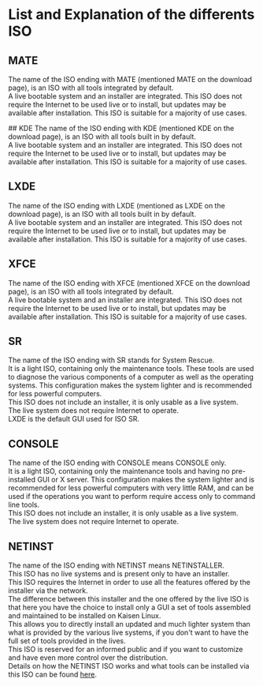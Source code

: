 # List and Explanation of the differents ISO

## MATE
The name of the ISO ending with MATE (mentioned MATE on the download page), is an ISO with all tools integrated by default.  
A live bootable system and an installer are integrated. This ISO does not require the Internet to be used live or to install, but updates may be available after installation.
This ISO is suitable for a majority of use cases.

## KDE
The name of the ISO ending with KDE (mentioned KDE on the download page), is an ISO with all tools built in by default.  
A live bootable system and an installer are integrated. This ISO does not require the Internet to be used live or to install, but updates may be available after installation.
This ISO is suitable for a majority of use cases.

## LXDE
The name of the ISO ending with LXDE (mentioned as LXDE on the download page), is an ISO with all tools built in by default.  
A live bootable system and an installer are integrated. This ISO does not require the Internet to be used live or to install, but updates may be available after installation.
This ISO is suitable for a majority of use cases.

## XFCE
The name of the ISO ending with XFCE (mentioned XFCE on the download page), is an ISO with all tools integrated by default.  
A live bootable system and an installer are integrated. This ISO does not require the Internet to be used live or to install, but updates may be available after installation.
This ISO is suitable for a majority of use cases.

## SR
The name of the ISO ending with SR stands for System Rescue.  
It is a light ISO, containing only the maintenance tools. These tools are used to diagnose the various components of a computer as well as the operating systems. This configuration makes the system lighter and is recommended for less powerful computers.  
This ISO does not include an installer, it is only usable as a live system.  
The live system does not require Internet to operate.  
LXDE is the default GUI used for ISO SR.

## CONSOLE
The name of the ISO ending with CONSOLE means CONSOLE only.  
It is a light ISO, containing only the maintenance tools and having no pre-installed GUI or X server. This configuration makes the system lighter and is recommended for less powerful computers with very little RAM, and can be used if the operations you want to perform require access only to command line tools.  
This ISO does not include an installer, it is only usable as a live system.  
The live system does not require Internet to operate.

## NETINST
The name of the ISO ending with NETINST means NETINSTALLER.  
This ISO has no live systems and is present only to have an installer.  
This ISO requires the Internet in order to use all the features offered by the installer via the network.  
The difference between this installer and the one offered by the live ISO is that here you have the choice to install only a GUI a set of tools assembled and maintained to be installed on Kaisen Linux.  
This allows you to directly install an updated and much lighter system than what is provided by the various live systems, if you don't want to have the full set of tools provided in the lives.  
This ISO is reserved for an informed public and if you want to customize and have even more control over the distribution.  
Details on how the NETINST ISO works and what tools can be installed via this ISO can be found [here](netinst.html).